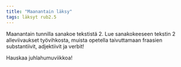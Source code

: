 ```yaml
---
title: "Maanantain läksy"
tags: läksyt rub2.5
---
```


Maanantain tunnilla sanakoe tekstistä 2. Lue sanakokeeseen tekstin 2 alleviivaukset työvihkosta, muista opetella taivuttamaan fraasien substantiivit, adjektiivit ja verbit!

Hauskaa juhlahumuviikkoa!
